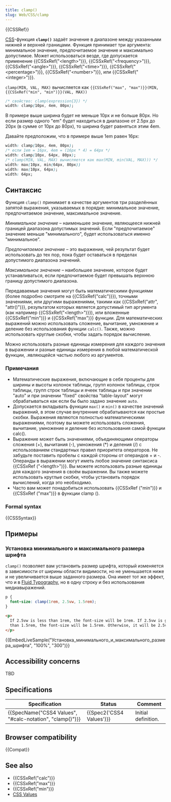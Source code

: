```yaml
---
title: clamp()
slug: Web/CSS/clamp
---
```


{{CSSRef}}

[CSS](/ru/docs/Web/CSS)-функция **`clamp()`** задаёт значение в диапазоне между указанными нижней и верхней границами. Функция принимает три аргумента: минимальное значение, предпочитаемое значение и максимально допустимое. Может использоваться везде, где допускается применение {{CSSxRef("&lt;length&gt;")}}, {{CSSxRef("&lt;frequency&gt;")}}, {{CSSxRef("&lt;angle&gt;")}}, {{CSSxRef("&lt;time&gt;")}}, {{CSSxRef("&lt;percentage&gt;")}}, {{CSSxRef("&lt;number&gt;")}}, или {{CSSxRef("&lt;integer&gt;")}}.

`clamp(MIN, VAL, MAX)` вычисляется как `{{CSSxRef("max", "max")}}(MIN, {{CSSxRef("min", "min")}}(VAL, MAX))`

```css
/* свойство: clamp(expression{3}) */
width: clamp(10px, 4em, 80px);
```

В примере выше ширина будет не меньше 10px и не больше 80px. Но если размер одного "em" будет находиться в диапазоне от 2.5px до 20px (в сумме от 10px до 80px), то ширина будет равняться этим 4em.

Давайте предположим, что в примере выше 1em равен 16px:

```css
width: clamp(10px, 4em, 80px);
/* если 1em = 16px, 4em = (16px * 4) = 64px */
width: clamp(10px, 64px, 80px);
/* clamp(MIN, VAL, MAX) вычисляется как max(MIN, min(VAL, MAX))) */
width: max(10px, min(64px, 80px))
width: max(10px, 64px);
width: 64px;
```

## Синтаксис

Функция `clamp()` принимает в качестве аргументов три разделённых запятой выражения, указываемых в порядке: минимальное значение, предпочитаемое значение, максимальное значение.

_Минимальное значение_ – наименьшее значение, являющееся нижней границей диапазона допустимых значений. Если "предпочитаемое" значение меньше "минимального", будет использоваться именно "минимальное".

_Предпочитаемое значение_ – это выражение, чей результат будет использовать до тех пор, пока будет оставаться в пределах допустимого диапазона значений.

_Максимальное значение_ – наибольшее значение, которое будет устанавливаться, если предпочитаемое будет превышать верхнюю границу допустимого диапазона.

Передаваемые значения могут быть математическими функциями (более подробно смотрите на {{CSSxRef("calc")}}), точными значениями, или другими выражениями, такими как {{CSSxRef("attr", "attr()")}}, результатом которых является допустимый тип аргумента (как например {{CSSxRef("&lt;length&gt;")}}), или вложенные {{CSSxRef("min")}} и {{CSSxRef("max")}} функции. Для математических выражений можно использовать сложение, вычитание, умножение и деление без использования функции `calc()`. Также, можно использовать круглые скобки, чтобы задать порядок вычисление.

Можно использовать разные единицы измерения для каждого значения в выражении и разные единицы измерения в любой математической функции, .являющейся частью любого из аргументов.

### Примечания

- Математические выражения, включающие в себя проценты для ширины и высоты колонок таблицы, групп колонок таблицы, строк таблицы, групп строк таблицы и ячеек таблицы и при значении "auto" и при значении "fixed" свойства "table-layout" могут обрабатываться как если бы было задано значение `auto`.
- Допускается вкладывать функции `max()` и `min()` в качестве значений выражений, в этом случае внутренние обрабатываются как простые скобки. Выражения являются полностью математическими выражениями, поэтому вы можете использовать сложения, вычитание, умножение и деление без использования самой функции calc().
- Выражение может быть значениями, объединяющими операторы сложения (+), вычитания (-), умножения (\*) и деления (/) с использованием стандартных правил приоритета операторов. Не забудьте поставить пробелы с каждой стороны от операндов + и -. Операнды в выражении могут иметь любое значение синтаксиса {{CSSxRef ("&lt;length&gt;")}}. Вы можете использовать разные единицы для каждого значения в своём выражении. Вы также можете использовать круглые скобки, чтобы установить порядок вычислений, когда это необходимо.
- Часто вам может понадобиться использовать {{CSSxRef ("min")}} и {{CSSxRef ("max")}} в функции clamp ().

### Formal syntax

{{CSSSyntax}}

## Примеры

### Установка минимального и максимального размера шрифта

`clamp()` позволяет вам установить размер шрифта, который изменяется в зависимости от ширины области видимости, но не уменьшается ниже и не увеличивается выше заданного размера. Она имеет тот же эффект, что и в [Fluid Typography](https://css-tricks.com/snippets/css/fluid-typography/), но в одну строку и без использования медиавыражений.

```css
p {
  font-size: clamp(1rem, 2.5vw, 1.5rem);
}
```

```html
<p>
  If 2.5vw is less than 1rem, the font-size will be 1rem. If 2.5vw is greater
  than 1.5rem, the font-size will be 1.5rem. Otherwise, it will be 2.5vw.
</p>
```

{{EmbedLiveSample("Установка_минимального_и_максимального_размера_шрифта", "100%", "300")}}

## Accessibility concerns

TBD

## Specifications

| Specification                                            | Status                   | Comment             |
| -------------------------------------------------------- | ------------------------ | ------------------- |
| {{SpecName("CSS4 Values", "#calc-notation", "clamp()")}} | {{Spec2('CSS4 Values')}} | Initial definition. |

## Browser compatibility

{{Compat}}

## See also

- {{CSSxRef("calc")}}
- {{CSSxRef("max")}}
- {{CSSxRef("min")}}
- [CSS Values](/ru/docs/Learn/CSS/Introduction_to_CSS/Values_and_units)
